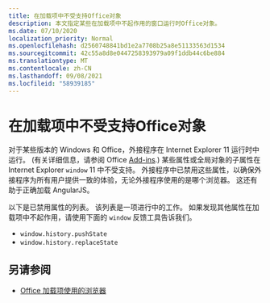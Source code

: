 ```yaml
---
title: 在加载项中不受支持Office对象
description: 本文指定某些在加载项中不起作用的窗口运行时Office对象。
ms.date: 07/10/2020
localization_priority: Normal
ms.openlocfilehash: d2560748841bd1e2a7708b25a8e51133563d1534
ms.sourcegitcommit: 42c55a8d8e0447258393979a09f1ddb44c6be884
ms.translationtype: MT
ms.contentlocale: zh-CN
ms.lasthandoff: 09/08/2021
ms.locfileid: "58939185"
---
```

# <a name="window-objects-that-are-unsupported-in-office-add-ins"></a>在加载项中不受支持Office对象

对于某些版本的 Windows 和 Office，外接程序在 Internet Explorer 11 运行时中运行。  (有关详细信息，请参阅 Office [Add-ins](../concepts/browsers-used-by-office-web-add-ins.md).) 某些属性或全局对象的子属性在 Internet Explorer `window` 11 中不受支持。 外接程序中已禁用这些属性，以确保外接程序为所有用户提供一致的体验，无论外接程序使用的是哪个浏览器。 这还有助于正确加载 AngularJS。

以下是已禁用属性的列表。 该列表是一项进行中的工作。 如果发现其他属性在加载项中不起作用，请使用下面的 `window` 反馈工具告诉我们。

- `window.history.pushState`
- `window.history.replaceState`

## <a name="see-also"></a>另请参阅

- [Office 加载项使用的浏览器](../concepts/browsers-used-by-office-web-add-ins.md)